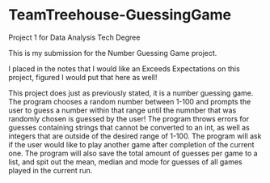 # TeamTreehouse-GuessingGame
Project 1 for Data Analysis Tech Degree

This is my submission for the Number Guessing Game project.

I placed in the notes that I would like an Exceeds Expectations on this project, figured I would put that here as well!

This project does just as previously stated, it is a number guessing game.
The program chooses a random number between 1-100 and prompts the user to guess a number within that range until the numnber that was randomly chosen is guessed by the user!
The program throws errors for guesses containing strings that cannot be converted to an int, as well as integers that are outside of the desired range of 1-100.
The program will ask if the user would like to play another game after completion of the current one.
The program will also save the total amount of guesses per game to a list, and spit out the mean, median and mode for guesses of all games played in the current run.


